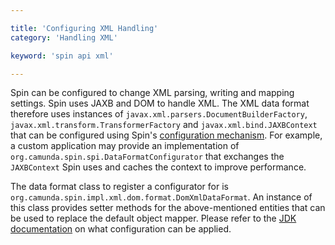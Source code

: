```yaml
---

title: 'Configuring XML Handling'
category: 'Handling XML'

keyword: 'spin api xml'

---
```


Spin can be configured to change XML parsing, writing and mapping settings. Spin uses JAXB and DOM to handle XML. The XML data format therefore uses instances of `javax.xml.parsers.DocumentBuilderFactory`, `javax.xml.transform.TransformerFactory` and `javax.xml.bind.JAXBContext` that can be configured using Spin's [configuration mechanism][configuring-data-formats]. For example, a custom application may provide an implementation of `org.camunda.spin.spi.DataFormatConfigurator` that exchanges the `JAXBContext` Spin uses and caches the context to improve performance.

The data format class to register a configurator for is `org.camunda.spin.impl.xml.dom.format.DomXmlDataFormat`. An instance of this class provides setter methods for the above-mentioned entities that can be used to replace the default object mapper. Please refer to the [JDK documentation][jdk-7-doc] on what configuration can be applied.

[jdk-7-doc]: http://docs.oracle.com/javase/7/docs/api/
[configuring-data-formats]: ref:#extending-spin-configuring-data-formats
